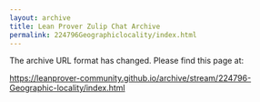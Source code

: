 ```yaml
---
layout: archive
title: Lean Prover Zulip Chat Archive
permalink: 224796Geographiclocality/index.html
---
```


The archive URL format has changed. Please find this page at:

<https://leanprover-community.github.io/archive/stream/224796-Geographic-locality/index.html>